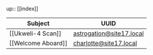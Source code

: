 ---
---
up:: [[index]]

| Subject                     | UUID                     |
| --------------------------- | ------------------------ |
| [[Ukweli-4 Scan]] | astrogation@site17.local | 
| [[Welcome Aboard]]          | charlotte@site17.local   |
